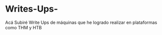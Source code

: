 # Writes-Ups-

Acá Subiré Write Ups de máquinas que he logrado realizar en plataformas como THM y HTB
